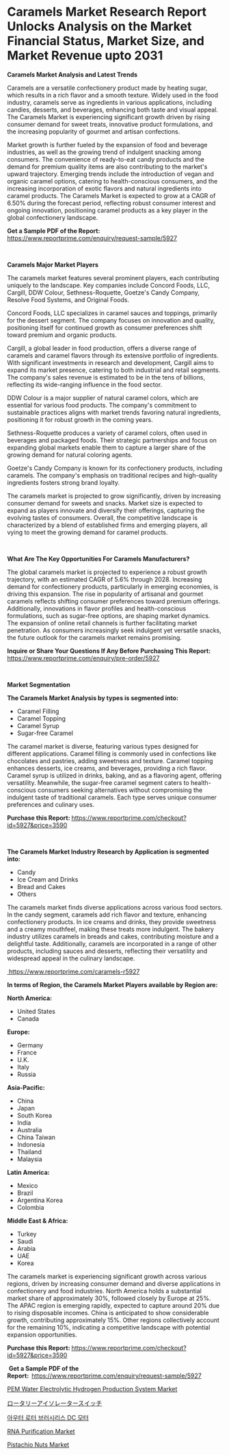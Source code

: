 <p><h1>Caramels Market Research Report Unlocks Analysis on the Market Financial Status, Market Size, and Market Revenue upto 2031</h1></p><p><strong>Caramels Market Analysis and Latest Trends</strong></p>
<p><p>Caramels are a versatile confectionery product made by heating sugar, which results in a rich flavor and a smooth texture. Widely used in the food industry, caramels serve as ingredients in various applications, including candies, desserts, and beverages, enhancing both taste and visual appeal. The Caramels Market is experiencing significant growth driven by rising consumer demand for sweet treats, innovative product formulations, and the increasing popularity of gourmet and artisan confections.</p><p>Market growth is further fueled by the expansion of food and beverage industries, as well as the growing trend of indulgent snacking among consumers. The convenience of ready-to-eat candy products and the demand for premium quality items are also contributing to the market's upward trajectory. Emerging trends include the introduction of vegan and organic caramel options, catering to health-conscious consumers, and the increasing incorporation of exotic flavors and natural ingredients into caramel products. The Caramels Market is expected to grow at a CAGR of 6.50% during the forecast period, reflecting robust consumer interest and ongoing innovation, positioning caramel products as a key player in the global confectionery landscape.</p></p>
<p><strong>Get a Sample PDF of the Report:&nbsp;</strong> <a href="https://www.reportprime.com/enquiry/request-sample/5927">https://www.reportprime.com/enquiry/request-sample/5927</a></p>
<p>&nbsp;</p>
<p><strong>Caramels Major Market Players</strong></p>
<p><p>The caramels market features several prominent players, each contributing uniquely to the landscape. Key companies include Concord Foods, LLC, Cargill, DDW Colour, Sethness-Roquette, Goetze's Candy Company, Resolve Food Systems, and Original Foods. </p><p>Concord Foods, LLC specializes in caramel sauces and toppings, primarily for the dessert segment. The company focuses on innovation and quality, positioning itself for continued growth as consumer preferences shift toward premium and organic products.</p><p>Cargill, a global leader in food production, offers a diverse range of caramels and caramel flavors through its extensive portfolio of ingredients. With significant investments in research and development, Cargill aims to expand its market presence, catering to both industrial and retail segments. The company's sales revenue is estimated to be in the tens of billions, reflecting its wide-ranging influence in the food sector.</p><p>DDW Colour is a major supplier of natural caramel colors, which are essential for various food products. The company's commitment to sustainable practices aligns with market trends favoring natural ingredients, positioning it for robust growth in the coming years.</p><p>Sethness-Roquette produces a variety of caramel colors, often used in beverages and packaged foods. Their strategic partnerships and focus on expanding global markets enable them to capture a larger share of the growing demand for natural coloring agents.</p><p>Goetze's Candy Company is known for its confectionery products, including caramels. The company's emphasis on traditional recipes and high-quality ingredients fosters strong brand loyalty.</p><p>The caramels market is projected to grow significantly, driven by increasing consumer demand for sweets and snacks. Market size is expected to expand as players innovate and diversify their offerings, capturing the evolving tastes of consumers. Overall, the competitive landscape is characterized by a blend of established firms and emerging players, all vying to meet the growing demand for caramel products.</p></p>
<p>&nbsp;</p>
<p><strong>What Are The Key Opportunities For Caramels Manufacturers?</strong></p>
<p><p>The global caramels market is projected to experience a robust growth trajectory, with an estimated CAGR of 5.6% through 2028. Increasing demand for confectionery products, particularly in emerging economies, is driving this expansion. The rise in popularity of artisanal and gourmet caramels reflects shifting consumer preferences toward premium offerings. Additionally, innovations in flavor profiles and health-conscious formulations, such as sugar-free options, are shaping market dynamics. The expansion of online retail channels is further facilitating market penetration. As consumers increasingly seek indulgent yet versatile snacks, the future outlook for the caramels market remains promising.</p></p>
<p><strong>Inquire or Share Your Questions If Any Before Purchasing This Report:</strong> <a href="https://www.reportprime.com/enquiry/pre-order/5927">https://www.reportprime.com/enquiry/pre-order/5927</a></p>
<p>&nbsp;</p>
<p><strong>Market Segmentation</strong></p>
<p><strong>The Caramels Market Analysis by types is segmented into:</strong></p>
<p><ul><li>Caramel Filling</li><li>Caramel Topping</li><li>Caramel Syrup</li><li>Sugar-free Caramel</li></ul></p>
<p><p>The caramel market is diverse, featuring various types designed for different applications. Caramel filling is commonly used in confections like chocolates and pastries, adding sweetness and texture. Caramel topping enhances desserts, ice creams, and beverages, providing a rich flavor. Caramel syrup is utilized in drinks, baking, and as a flavoring agent, offering versatility. Meanwhile, the sugar-free caramel segment caters to health-conscious consumers seeking alternatives without compromising the indulgent taste of traditional caramels. Each type serves unique consumer preferences and culinary uses.</p></p>
<p><strong>Purchase this Report:&nbsp;</strong><a href="https://www.reportprime.com/checkout?id=5927&price=3590">https://www.reportprime.com/checkout?id=5927&price=3590</a></p>
<p>&nbsp;</p>
<p><strong>The Caramels Market Industry Research by Application is segmented into:</strong></p>
<p><ul><li>Candy</li><li>Ice Cream and Drinks</li><li>Bread and Cakes</li><li>Others</li></ul></p>
<p><p>The caramels market finds diverse applications across various food sectors. In the candy segment, caramels add rich flavor and texture, enhancing confectionery products. In ice creams and drinks, they provide sweetness and a creamy mouthfeel, making these treats more indulgent. The bakery industry utilizes caramels in breads and cakes, contributing moisture and a delightful taste. Additionally, caramels are incorporated in a range of other products, including sauces and desserts, reflecting their versatility and widespread appeal in the culinary landscape.</p></p>
<p><a href="https://www.reportprime.com/caramels-r5927">&nbsp;https://www.reportprime.com/caramels-r5927</a></p>
<p><strong>In terms of Region, the Caramels Market Players available by Region are:</strong></p>
<p>
    <p> <strong> North America: </strong>
        <ul>
            <li>United States</li>
            <li>Canada</li>
        </ul>
        </p> 
    <p> <strong> Europe: </strong>
        <ul>
            <li>Germany</li>
            <li>France</li>
            <li>U.K.</li>
            <li>Italy</li>
            <li>Russia</li>
        </ul>
        </p> 
    <p> <strong> Asia-Pacific: </strong>
        <ul>
            <li>China</li>
            <li>Japan</li>
            <li>South Korea</li>
            <li>India</li>
            <li>Australia</li>
            <li>China Taiwan</li>
            <li>Indonesia</li>
            <li>Thailand</li>
            <li>Malaysia</li>
        </ul>
        </p> 
    <p> <strong> Latin America: </strong>
        <ul>
            <li>Mexico</li>
            <li>Brazil</li>
            <li>Argentina Korea</li>
            <li>Colombia</li>
        </ul>
        </p> 
    <p> <strong> Middle East & Africa: </strong>
        <ul>
            <li>Turkey</li>
            <li>Saudi</li>
            <li>Arabia</li>
            <li>UAE</li>
            <li>Korea</li>
        </ul>
    </p>
    </p>
<p><p>The caramels market is experiencing significant growth across various regions, driven by increasing consumer demand and diverse applications in confectionery and food industries. North America holds a substantial market share of approximately 30%, followed closely by Europe at 25%. The APAC region is emerging rapidly, expected to capture around 20% due to rising disposable incomes. China is anticipated to show considerable growth, contributing approximately 15%. Other regions collectively account for the remaining 10%, indicating a competitive landscape with potential expansion opportunities.</p></p>
<p><strong>Purchase this Report: </strong><a href="https://www.reportprime.com/checkout?id=5927&price=3590">https://www.reportprime.com/checkout?id=5927&price=3590</a></p>
<p>&nbsp;<strong>Get a Sample PDF of the Report:&nbsp;&nbsp;</strong><a href="https://www.reportprime.com/enquiry/request-sample/5927">https://www.reportprime.com/enquiry/request-sample/5927</a></p>
<p><strong></strong></p>
<p><p><a href="https://issuu.com/reportprime-2/docs/pem-water-electrolytic-hydrogen-pro_0af22a86c80a34">PEM Water Electrolytic Hydrogen Production System Market</a></p><p><a href="https://medium.com/@harper17bmoles/%E6%AC%A1%E3%81%AE%E6%96%87%E7%AB%A0%E3%82%92%E6%97%A5%E6%9C%AC%E8%AA%9E%E3%81%AB%E7%BF%BB%E8%A8%B3%E3%81%97%E3%81%A6%E3%81%8F%E3%81%A0%E3%81%95%E3%81%84-%E3%82%B0%E3%83%AD%E3%83%BC%E3%83%90%E3%83%AB-%E3%83%AD%E3%83%BC%E3%82%BF%E3%83%AA%E3%83%BC-%E3%82%A2%E3%82%A4%E3%82%BD%E3%83%AC%E3%83%BC%E3%82%BF-%E3%82%B9%E3%82%A4%E3%83%83%E3%83%81%E6%A5%AD%E7%95%8C%E3%81%AE%E8%AA%BF%E6%9F%BB%E3%83%AC%E3%83%9D%E3%83%BC%E3%83%88-%E7%AB%B6%E4%BA%89%E7%8A%B6%E6%B3%81-%E5%B8%82%E5%A0%B4%E8%A6%8F%E6%A8%A1-%E5%9C%B0%E5%9F%9F%E3%81%AE%E7%8A%B6%E6%B3%81%E3%81%8A%E3%82%88%E3%81%B3%E5%B0%86%E6%9D%A5%E3%81%AE%E8%A6%8B%E9%80%9A%E3%81%97%E4%BA%88%E6%B8%AC-2024%E5%B9%B4%E3%81%8B%E3%82%892031%E5%B9%B4%E3%81%BE%E3%81%A7-e8828b97e005">ロータリーアイソレータースイッチ</a></p><p><a href="https://medium.com/@chungcameron76/%EC%99%B8%EB%B6%80-%EB%A1%9C%ED%84%B0-%EB%B8%8C%EB%9F%AC%EC%8B%9C%EB%A6%AC%EC%8A%A4-dc-%EB%AA%A8%ED%84%B0-%EC%8B%9C%EC%9E%A5-%EA%B0%9C%EC%9A%94-2024%EB%85%84%EB%B6%80%ED%84%B0-2031%EB%85%84%EA%B9%8C%EC%A7%80%EC%9D%98-%EA%B8%80%EB%A1%9C%EB%B2%8C-%EC%8B%9C%EC%9E%A5-%EB%8F%99%ED%96%A5%EA%B3%BC-%EB%AF%B8%EB%9E%98-%EC%A0%84%EB%A7%9D-0bc1f259a10f">아우터 로터 브러시리스 DC 모터</a></p><p><a href="https://medium.com/@pippa.ball45457/rna-purification-industry-insights-report-analyzing-rna-purification-market-trends-applications-42b2bbb8863c">RNA Purification Market</a></p><p><a href="https://github.com/YashRP12/Market-Research-Report-List-6/blob/main/pistachio-nuts-market.md">Pistachio Nuts Market</a></p></p>